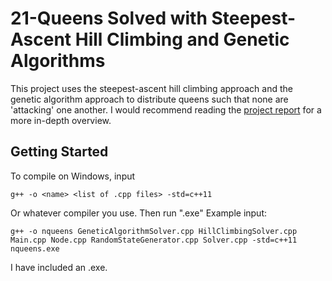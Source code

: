 # 21-Queens Solved with Steepest-Ascent Hill Climbing and Genetic Algorithms

This project uses the steepest-ascent hill climbing approach and the genetic algorithm approach to distribute queens such that none are 'attacking' one another. I would recommend reading the <a href="https://github.com/raechiang/CS-School/blob/master/C%26C%2B%2B/2017-11/420-P2-21Queens/chiang-rachel-project-report.pdf">project report</a> for a more in-depth overview.

## Getting Started

To compile on Windows, input
```
g++ -o <name> <list of .cpp files> -std=c++11
```
Or whatever compiler you use. Then run "<name>.exe"
Example input:
```
g++ -o nqueens GeneticAlgorithmSolver.cpp HillClimbingSolver.cpp Main.cpp Node.cpp RandomStateGenerator.cpp Solver.cpp -std=c++11
nqueens.exe
```
I have included an .exe.
